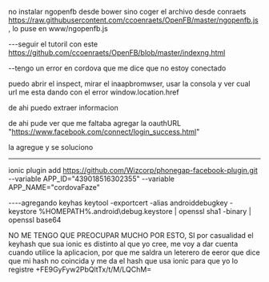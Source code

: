 
no instalar ngopenfb desde bower
sino coger el archivo desde conraets 
https://raw.githubusercontent.com/ccoenraets/OpenFB/master/ngopenfb.js , lo puse en www/ngopenfb.js


---seguir el tutoril con este 
https://github.com/ccoenraets/OpenFB/blob/master/indexng.html

--tengo un error en cordova que me dice que no estoy conectado

puedo abrir el inspect, mirar el inaapbromwser, usar la consola y ver cual url me esta dando con el error
window.location.href

de ahi puedo extraer informacion

de ahi pude ver que me faltaba agregar la oauthURL "https://www.facebook.com/connect/login_success.html"

la agregue y se soluciono



-------
ionic  plugin add https://github.com/Wizcorp/phonegap-facebook-plugin.git --variable APP_ID="439018516302355" --variable APP_NAME="cordovaFaze"

----agregando keyhas
keytool -exportcert -alias androiddebugkey -keystore %HOMEPATH%\.android\debug.keystore | openssl sha1 -binary | openssl base64

NO ME TENGO QUE PREOCUPAR MUCHO POR ESTO, SI por casualidad el keyhash que sua ionic es distinto al que yo cree, me voy a dar cuenta cuando utilice la aplicacion, por que me saldra un leterero de eeror que dice que mi hash no coincida y me da el hash que usa ionic para que yo lo registre
+FE9GyFyw2PbQltTx/t/M/LQChM=